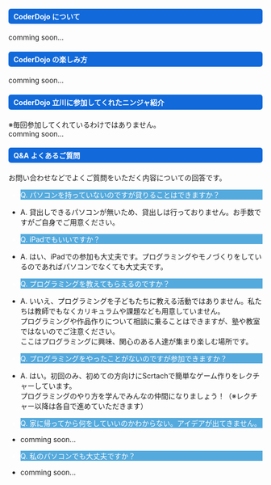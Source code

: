 ---
---
<div class="row">
  <div class="col-md-12">
    <h4 style="background-color:#1169da; border-radius: 5px; color:#FFFFFF; padding:5px 0px 5px 10px;">
        CoderDojo について
    </h4>
    comming soon...
    <h4 style="background-color:#1169da; border-radius: 5px; color:#FFFFFF; padding:5px 0px 5px 10px;">
        CoderDojo の楽しみ方
    </h4>
    comming soon...
    <h4 style="background-color:#1169da; border-radius: 5px; color:#FFFFFF; padding:5px 0px 5px 10px;">
        CoderDojo 立川に参加してくれたニンジャ紹介
    </h4>
    ※毎回参加してくれているわけではありません。<br/>
    comming soon...
    <h4 style="background-color:#1169da; border-radius: 5px; color:#FFFFFF; padding:5px 0px 5px 10px;">
        Q&A よくあるご質問
    </h4>
    <p class="pb-2">
      お問い合わせなどでよくご質問をいただく内容についての回答です。
    </p>
    <ul class="list-group">
      <li class="list-group-item" style="background-color:#55aadd; color:#FFFFFF;">Q. パソコンを持っていないのですが貸りることはできますか？</li>
      <li class="list-group-item">
        <p class="pb-2">
          A. 貸出しできるパソコンが無いため、貸出しは行っておりません。お手数ですがご自身でご用意ください。
        </p>
      </li>
      <li class="list-group-item" style="background-color:#55aadd; color:#FFFFFF;">Q. iPadでもいいですか？</li>
      <li class="list-group-item">
        <p class="pb-2">
          A. はい、iPadでの参加も大丈夫です。プログラミングやモノづくりをしているのであればパソコンでなくても大丈夫です。
        </p>
      </li>
      <li class="list-group-item" style="background-color:#55aadd; color:#FFFFFF;">Q. プログラミングを教えてもらえるのですか？</li>
      <li class="list-group-item">
        <p class="pb-2">
          A. いいえ、プログラミングを子どもたちに教える活動ではありません。私たちは教師でもなくカリキュラムや課題なども用意していません。<br/>
          プログラミングや作品作りについて相談に乗ることはできますが、塾や教室ではないのでご注意ください。<br/>
          ここはプログラミングに興味、関心のある人達が集まり楽しむ場所です。<br/>
        </p>
      </li>
      <li class="list-group-item" style="background-color:#55aadd; color:#FFFFFF;">Q. プログラミングをやったことがないのですが参加できますか？</li>
      <li class="list-group-item">
        <p class="pb-2">
          A. はい。初回のみ、初めての方向けにScrtachで簡単なゲーム作りをレクチャーしています。<br/>
          プログラミングのやり方を学んでみんなの仲間になりましょう！（※レクチャー以降は各自で進めていただきます）
        </p>
      </li>
      <li class="list-group-item" style="background-color:#55aadd; color:#FFFFFF;">Q. 家に帰ってから何をしていいのかわからない。アイデアが出てきません。</li>
      <li class="list-group-item">
        <p class="pb-2">
          comming soon...
        </p>
      </li>
      <li class="list-group-item" style="background-color:#55aadd; color:#FFFFFF;">Q. 私のパソコンでも大丈夫ですか？</li>
      <li class="list-group-item">
        <p class="pb-2">
          comming soon...
        </p>
      </li>
    </ul>
  </div>
</div>
